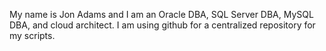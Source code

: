 My name is Jon Adams and I am an Oracle DBA, SQL Server DBA, MySQL DBA, and cloud architect.  I am using github for a centralized repository for my scripts.
